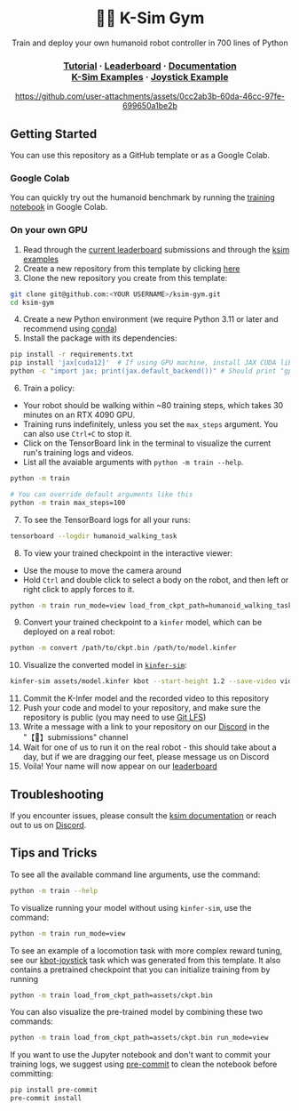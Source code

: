 <div align="center">
<h1>💪🏼 K-Sim Gym</h1>
<p>Train and deploy your own humanoid robot controller in 700 lines of Python</p>
<h3>
  <a href="https://youtu.be/c64FnSvj8kQ">Tutorial</a> ·
  <a href="https://url.kscale.dev/leaderboard">Leaderboard</a> ·
  <a href="https://docs.kscale.dev/docs/quick-start#/">Documentation</a>
  <br />
  <a href="https://github.com/kscalelabs/ksim/tree/master/examples">K-Sim Examples</a> ·
  <a href="https://github.com/kscalelabs/kbot-joystick">Joystick Example</a>
</h3>

https://github.com/user-attachments/assets/0cc2ab3b-60da-46cc-97fe-699650a1be2b

</div>

## Getting Started

You can use this repository as a GitHub template or as a Google Colab.

### Google Colab

You can quickly try out the humanoid benchmark by running the [training notebook](https://colab.research.google.com/github/kscalelabs/ksim-gym/blob/master/train.ipynb) in Google Colab.

### On your own GPU

1. Read through the [current leaderboard](https://url.kscale.dev/leaderboard) submissions and through the [ksim examples](https://github.com/kscalelabs/ksim/tree/master/examples)
2. Create a new repository from this template by clicking [here](https://github.com/new?template_name=ksim-gym&template_owner=kscalelabs)
3. Clone the new repository you create from this template:

```bash
git clone git@github.com:<YOUR USERNAME>/ksim-gym.git
cd ksim-gym
```

4. Create a new Python environment (we require Python 3.11 or later and recommend using [conda](https://docs.conda.io/projects/conda/en/stable/user-guide/getting-started.html))
5. Install the package with its dependencies:

```bash
pip install -r requirements.txt
pip install 'jax[cuda12]'  # If using GPU machine, install JAX CUDA libraries
python -c "import jax; print(jax.default_backend())" # Should print "gpu"
```

6. Train a policy:
  - Your robot should be walking within ~80 training steps, which takes 30 minutes on an RTX 4090 GPU.
  - Training runs indefinitely, unless you set the `max_steps` argument. You can also use `Ctrl+C` to stop it.
  - Click on the TensorBoard link in the terminal to visualize the current run's training logs and videos.
  - List all the avaiable arguments with `python -m train --help`.
```bash
python -m train
```
```bash
# You can override default arguments like this
python -m train max_steps=100
```
7. To see the TensorBoard logs for all your runs:
```bash
tensorboard --logdir humanoid_walking_task
```
8. To view your trained checkpoint in the interactive viewer:
- Use the mouse to move the camera around
- Hold `Ctrl` and double click to select a body on the robot, and then left or right click to apply forces to it.
```bash
python -m train run_mode=view load_from_ckpt_path=humanoid_walking_task/run_<number>/checkpoints/ckpt.bin
```

9. Convert your trained checkpoint to a `kinfer` model, which can be deployed on a real robot:

```bash
python -m convert /path/to/ckpt.bin /path/to/model.kinfer
```

10. Visualize the converted model in [`kinfer-sim`](https://docs.kscale.dev/docs/k-infer):

```bash
kinfer-sim assets/model.kinfer kbot --start-height 1.2 --save-video video.mp4
```

11. Commit the K-Infer model and the recorded video to this repository
12. Push your code and model to your repository, and make sure the repository is public (you may need to use [Git LFS](https://git-lfs.com))
13. Write a message with a link to your repository on our [Discord](https://url.kscale.dev/discord) in the "【🧠】submissions" channel
14. Wait for one of us to run it on the real robot - this should take about a day, but if we are dragging our feet, please message us on Discord
15. Voila! Your name will now appear on our [leaderboard](https://url.kscale.dev/leaderboard)

## Troubleshooting

If you encounter issues, please consult the [ksim documentation](https://docs.kscale.dev/docs/ksim#/) or reach out to us on [Discord](https://url.kscale.dev/discord).

## Tips and Tricks

To see all the available command line arguments, use the command:

```bash
python -m train --help
```

To visualize running your model without using `kinfer-sim`, use the command:

```bash
python -m train run_mode=view
```

To see an example of a locomotion task with more complex reward tuning, see our [kbot-joystick](https://github.com/kscalelabs/kbot-joystick) task which was generated from this template. It also contains a pretrained checkpoint that you can initialize training from by running

```bash
python -m train load_from_ckpt_path=assets/ckpt.bin
```

You can also visualize the pre-trained model by combining these two commands:

```bash
python -m train load_from_ckpt_path=assets/ckpt.bin run_mode=view
```

If you want to use the Jupyter notebook and don't want to commit your training logs, we suggest using [pre-commit](https://pre-commit.com/) to clean the notebook before committing:

```bash
pip install pre-commit
pre-commit install
```
